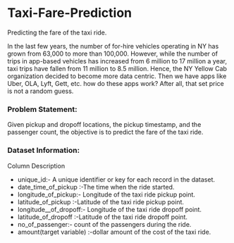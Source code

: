 # Taxi-Fare-Prediction
 Predicting the fare of the taxi ride.
 
 In the last few years, the number of for-hire vehicles operating in NY has grown from 63,000 to more than 100,000. However, while the number of trips in app-based vehicles has increased from 6 million to 17 million a year, taxi trips have fallen from 11 million to 8.5 million. Hence, the NY Yellow Cab organization decided to become more data centric. Then we have apps like Uber, OLA, Lyft, Gett, etc. how do these apps work? After all, that set price is not a random guess.
 
### Problem Statement:
Given pickup and dropoff locations, the pickup timestamp, and the passenger count, the objective is to predict the fare of the taxi ride.

### Dataset Information:
Column Description

- unique_id:- A unique identifier or key for each record in the dataset.
- date_time_of_pickup :-The time when the ride started.
- longitude_of_pickup:- Longitude of the taxi ride pickup point.
- latitude_of_pickup :-Latitude of the taxi ride pickup point.
- longitude__of_dropoff:- Longitude of the taxi ride dropoff point.
- latitude_of_dropoff :-Latitude of the taxi ride dropoff point.
- no_of_passenger:- count of the passengers during the ride.
- amount(target variable) :-dollar amount of the cost of the taxi ride.
